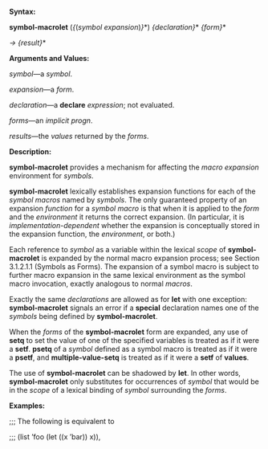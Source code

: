  

**Syntax:** 

**symbol-macrolet** (*&#123;*(*symbol expansion*)*&#125;*\*) *&#123;declaration&#125;*\* *&#123;form&#125;*\* 

*→ &#123;result&#125;*\* 

**Arguments and Values:** 

*symbol*—a *symbol*. 

*expansion*—a *form*. 

*declaration*—a **declare** *expression*; not evaluated. 

*forms*—an *implicit progn*. 

*results*—the *values* returned by the *forms*. 

**Description:** 

**symbol-macrolet** provides a mechanism for affecting the *macro expansion* environment for *symbols*. 

**symbol-macrolet** lexically establishes expansion functions for each of the *symbol macros* named by *symbols*. The only guaranteed property of an expansion *function* for a *symbol macro* is that when it is applied to the *form* and the *environment* it returns the correct expansion. (In particular, it is *implementation-dependent* whether the expansion is conceptually stored in the expansion function, the *environment*, or both.) 

Each reference to *symbol* as a variable within the lexical *scope* of **symbol-macrolet** is expanded by the normal macro expansion process; see Section 3.1.2.1.1 (Symbols as Forms). The expansion of a symbol macro is subject to further macro expansion in the same lexical environment as the symbol macro invocation, exactly analogous to normal *macros*. 

Exactly the same *declarations* are allowed as for **let** with one exception: **symbol-macrolet** signals an error if a **special** declaration names one of the *symbols* being defined by **symbol-macrolet**. 

When the *forms* of the **symbol-macrolet** form are expanded, any use of **setq** to set the value of one of the specified variables is treated as if it were a **setf**. **psetq** of a *symbol* defined as a symbol macro is treated as if it were a **psetf**, and **multiple-value-setq** is treated as if it were a **setf** of **values**. 

The use of **symbol-macrolet** can be shadowed by **let**. In other words, **symbol-macrolet** only substitutes for occurrences of *symbol* that would be in the *scope* of a lexical binding of *symbol* surrounding the *forms*. 

**Examples:** 

;;; The following is equivalent to 

;;; (list ’foo (let ((x ’bar)) x)), 
